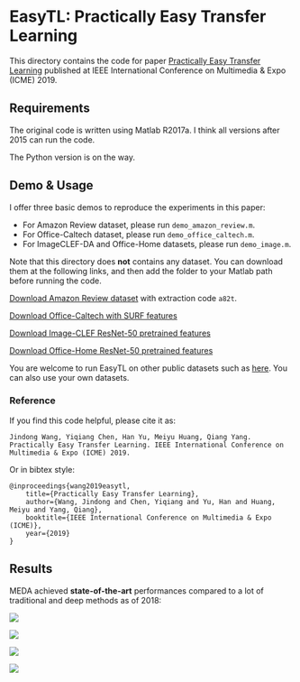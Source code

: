 # EasyTL: Practically Easy Transfer Learning

This directory contains the code for paper [Practically Easy Transfer Learning](http://jd92.wang/assets/files/a13_icme19.pdf) published at IEEE International Conference on Multimedia & Expo (ICME) 2019.

## Requirements

The original code is written using Matlab R2017a. I think all versions after 2015 can run the code.

The Python version is on the way.

## Demo & Usage

I offer three basic demos to reproduce the experiments in this paper: 

- For Amazon Review dataset, please run `demo_amazon_review.m`. 
- For Office-Caltech dataset, please run `demo_office_caltech.m`. 
- For ImageCLEF-DA and Office-Home datasets, please run `demo_image.m`.

Note that this directory does **not** contains any dataset. You can download them at the following links, and then add the folder to your Matlab path before running the code.

[Download Amazon Review dataset](https://pan.baidu.com/s/1F69rBEF9_DwrVcEjHXk96w) with extraction code `a82t`.

[Download Office-Caltech with SURF features](https://pan.baidu.com/s/1bp4g7Av)

[Download Image-CLEF ResNet-50 pretrained features](https://pan.baidu.com/s/16wBgDJI6drA0oYq537h4FQ)

[Download Office-Home ResNet-50 pretrained features](https://pan.baidu.com/s/1qvcWJCXVG8JkZnoM4BVoGg)

You are welcome to run EasyTL on other public datasets such as [here](https://github.com/jindongwang/transferlearning/blob/master/data/dataset.md). You can also use your own datasets.

### Reference

If you find this code helpful, please cite it as:

```
Jindong Wang, Yiqiang Chen, Han Yu, Meiyu Huang, Qiang Yang. Practically Easy Transfer Learning. IEEE International Conference on Multimedia & Expo (ICME) 2019.
```

Or in bibtex style:

```
@inproceedings{wang2019easytl,
    title={Practically Easy Transfer Learning},
    author={Wang, Jindong and Chen, Yiqiang and Yu, Han and Huang, Meiyu and Yang, Qiang},
    booktitle={IEEE International Conference on Multimedia & Expo (ICME)},
    year={2019}
}
```

## Results

MEDA achieved **state-of-the-art** performances compared to a lot of traditional and deep methods as of 2018:

![](https://s2.ax1x.com/2019/04/02/A6Vzzd.png)

![](https://s2.ax1x.com/2019/04/02/A6VOIO.png)

![](https://s2.ax1x.com/2019/04/02/A6VxRH.png)

![](https://s2.ax1x.com/2019/04/02/A6ZrFO.png)